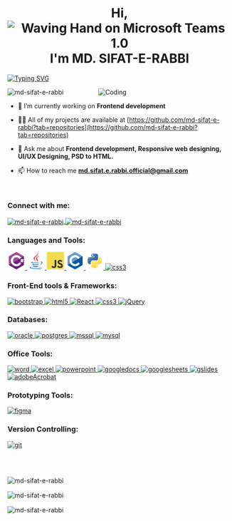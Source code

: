<h1 align="center">Hi,<img src="https://em-content.zobj.net/source/microsoft-teams/337/waving-hand_1f44b.png" srcset="https://em-content.zobj.net/source/microsoft-teams/337/waving-hand_1f44b.png 2x" alt="Waving Hand on Microsoft Teams 1.0" width="60" height="60"> I'm MD. SIFAT-E-RABBI</h1>


<a href="https://git.io/typing-svg">
    <img src="https://readme-typing-svg.demolab.com?font=Fira+Code&weight=200&size=18&duration=5000&pause=&color=9AAD24&vCenter=true&multiline=true&width=475&height=60&lines=A+passionate+Frontend++Developer+with+ReactJS+;and+Bootstrap Web+app+developer+from+Bangladesh."
        alt="Typing SVG" />
</a>

<img align="right" alt="Coding" width="300"
    src="https://miro.medium.com/v2/resize:fit:720/format:webp/0*8HVwTXeE0s4ClEVp.jpeg">

<p align="left">
    <img src="https://komarev.com/ghpvc/?username=md-sifat-e-rabbi&label=Profile%20views&color=0e75b6&style=flat"
        alt="md-sifat-e-rabbi" />
</p>

- 🔭 I’m currently working on **Frontend development**

- 👨‍💻 All of my projects are available at [https://github.com/md-sifat-e-rabbi?tab=repositories](https://github.com/md-sifat-e-rabbi?tab=repositories)

- 💬 Ask me about **Frontend development, Responsive web designing, UI/UX Designing, PSD to HTML.**

- 📫 How to reach me **md.sifat.e.rabbi.official@gmail.com**

<br>

<h3 align="left">
    Connect with me:
</h3>
<p align="left">
    <a href="https://github.com/md-sifat-e-rabbi" target="blank">
        <img align="center"
            src="https://raw.githubusercontent.com/rahuldkjain/github-profile-readme-generator/master/src/images/icons/Social/github.svg"
            alt="md-sifat-e-rabbi" height="30" width="40" />
    </a>
    <a href="https://www.linkedin.com/in/md-sifat-e-rabbi-08ab76268/" target="blank">
        <img align="center"
            src="https://raw.githubusercontent.com/rahuldkjain/github-profile-readme-generator/master/src/images/icons/Social/linked-in-alt.svg"
            alt="md-sifat-e-rabbi" height="30" width="40" />
    </a>
</p>

<h3 align="left">
    Languages and Tools:
</h3>
<p align="left">
    <a href="https://www.w3schools.com/cs/" target="_blank" rel="noreferrer">
        <img src="https://raw.githubusercontent.com/devicons/devicon/master/icons/csharp/csharp-original.svg"
            alt="csharp" width="40" height="40" />
    </a>
    <a href="https://www.java.com" target="_blank" rel="noreferrer">
        <img src="https://raw.githubusercontent.com/devicons/devicon/master/icons/java/java-original.svg" alt="java"
            width="40" height="40" /> 
    </a>
    <a href="https://developer.mozilla.org/en-US/docs/Web/JavaScript" target="_blank" rel="noreferrer">
        <img src="https://raw.githubusercontent.com/devicons/devicon/master/icons/javascript/javascript-original.svg"
            alt="javascript" width="40" height="40" />
    </a>
    <a href="https://www.cprogramming.com/" target="_blank" rel="noreferrer">
        <img src="https://raw.githubusercontent.com/devicons/devicon/master/icons/c/c-original.svg" alt="c" width="40"
            height="40" />
    </a>
    <a href="https://www.python.org" target="_blank" rel="noreferrer">
        <img src="https://raw.githubusercontent.com/devicons/devicon/master/icons/python/python-original.svg"
            alt="python" width="40" height="40" />
    </a>
    <a href="https://www.php.net/" target="_blank" rel="noreferrer">
        <img src="https://cdn.jsdelivr.net/gh/devicons/devicon/icons/php/php-original.svg"
            alt="css3" width="40" height="40" />
    </a>
</p>


<h3 align="left">
    Front-End tools & Frameworks:
</h3>
<p align="left">
    <a href="https://getbootstrap.com" target="_blank" rel="noreferrer">
        <img src="https://cdn.jsdelivr.net/gh/devicons/devicon/icons/bootstrap/bootstrap-original.svg"
            alt="bootstrap" width="40" height="40" />
    </a>
    <a href="https://www.w3.org/html/" target="_blank" rel="noreferrer">
        <img src="https://cdn.jsdelivr.net/gh/devicons/devicon/icons/html5/html5-original.svg"
            alt="html5" width="40" height="40" />
    </a>
    <a href="https://www.w3schools.com/react/default.asp" target="_blank" rel="noreferrer">
        <img src="https://as2.ftcdn.net/v2/jpg/05/46/26/87/1000_F_546268711_DJZTpEVM4P2QxzbidwoLLHtc5q8ICLIh.jpg"  
             alt="React" 
             class="shrinkToFit" width="40" height="40">
    </a>
    <a href="https://www.w3schools.com/css/" target="_blank" rel="noreferrer">
        <img src="https://cdn.jsdelivr.net/gh/devicons/devicon/icons/css3/css3-original.svg"
            alt="css3" width="40" height="40" />
    </a>
    <a href="https://www.w3schools.com/jquery/default.asp" target="_blank" rel="noreferrer">
        <img src="https://as1.ftcdn.net/v2/jpg/04/95/82/72/1000_F_495827259_kqYqKFSH8c7LWJqHvC9NWzVqfgcLxTjx.jpg" 
             alt="jQuery" width="40" height="40">
    </a>
    
</p>


<h3 align="left">
    Databases:
</h3>
<p align="left">
    <a href="https://www.oracle.com/" target="_blank" rel="noreferrer">
        <img src="https://cdn.jsdelivr.net/gh/devicons/devicon/icons/oracle/oracle-original.svg"
            alt="oracle" width="40" height="40" />
    </a>
    <a href="https://www.postgresql.org/" target="_blank" rel="noreferrer">
        <img src="https://github.com/md-sifat-e-rabbi/md-sifat-e-rabbi/blob/main/resources/postgres.png"
            alt="postgres" width="80" height="40" />
    </a>
    <a href="https://www.tutorialspoint.com/ms_sql_server/index.htm" target="_blank" rel="noreferrer">
        <img src="https://github.com/md-sifat-e-rabbi/md-sifat-e-rabbi/blob/main/resources/mssql.jpg"
            alt="mssql" width="80" height="40" />
    </a>
    <a href="https://www.mysql.com/" target="_blank" rel="noreferrer">
        <img src="https://github.com/md-sifat-e-rabbi/md-sifat-e-rabbi/blob/main/resources/mysql.png"
            alt="mysql" width="120" height="40" />
    </a>
</p>


<h3 align="left">
    Office Tools:
</h3>
<p align="left">
    <a href="https://postman.com" target="_blank" rel="noreferrer">
        <img src="https://img.icons8.com/color/512/ms-word.png" alt="word" width="50"
            height="50" />
    </a>
    <a href="https://www.selenium.dev" target="_blank" rel="noreferrer">
        <img src="https://img.icons8.com/color/512/ms-excel.png"
            alt="excel" width="50" height="50" />
    </a>
    <a href="https://junit.org/" target="_blank" rel="noreferrer">
        <img src="https://img.icons8.com/color/512/ms-powerpoint--v1.png"
            alt="powerpoint" width="50" height="50" />
    </a>
    <a href="https://testng.org" target="_blank" rel="noreferrer">
        <img src="https://img.icons8.com/color/512/google-docs--v2.png"
            alt="googledocs" width="40" height="40" />
    </a>
    <a href="https://jmeter.apache.org/" target="_blank" rel="noreferrer">
        <img src="https://img.icons8.com/fluency/512/google-sheets.png"
            alt="googlesheets" width="40" height="40" />
    </a>
     <a href="https://www.cypress.io" target="_blank" rel="noreferrer">
        <img src="https://img.icons8.com/color/512/google-slides.png"
            alt="gslides" width="40" height="40" />
    </a>
     <a href="https://www.cypress.io" target="_blank" rel="noreferrer">
        <img src="https://img.icons8.com/external-others-inmotus-design/512/external-Adobe-Acrobat-applications-and-programs-others-inmotus-design.png"
            alt="adobeAcrobat" width="40" height="40" />
    </a>
    
    
</p>


<h3 align="left">
    Prototyping Tools:
</h3>
<p align="left">
    <a href="https://helpx.adobe.com/xd" target="_blank" rel="noreferrer">
        <img src="https://upload.wikimedia.org/wikipedia/commons/thumb/c/c2/Adobe_XD_CC_icon.svg/1200px-Adobe_XD_CC_icon.svg.png" alt="figma" width="40" height="40" />
    </a>
</p>

<h3 align="left">
    Version Controlling:
</h3>
<p align="left">
    <a href="https://git-scm.com/" target="_blank" rel="noreferrer">
        <img src="https://www.vectorlogo.zone/logos/git-scm/git-scm-icon.svg" alt="git" width="40" height="40" />
    </a>
</p>

<br>
<br>

<p>
    <img align="center"
        src="https://github-readme-stats.vercel.app/api/top-langs?username=md-sifat-e-rabbi&show_icons=true&locale=en&layout=compact&theme=dark"
        alt="md-sifat-e-rabbi">
</p>
<p>
    <img align="center"
        src="https://github-readme-stats.vercel.app/api?username=md-sifat-e-rabbi&show_icons=true&locale=en&hide=contribs,prs&theme=tokyonight"
        alt="md-sifat-e-rabbi">
</p>
<p>
    <img align="center" src="https://github-readme-streak-stats.herokuapp.com/?user=md-sifat-e-rabbi&theme=merko"
        alt="md-sifat-e-rabbi">
</p>
                                            
                                        



